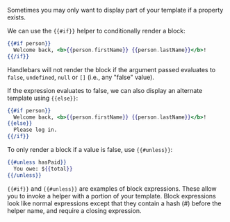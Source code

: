Sometimes you may only want to display part of your template if a property
exists.

We can use the `{{#if}}` helper to conditionally render a block:

```handlebars
{{#if person}}
  Welcome back, <b>{{person.firstName}} {{person.lastName}}</b>!
{{/if}}
```

Handlebars will not render the block if the argument passed evaluates to
`false`, `undefined`, `null` or `[]` (i.e., any "false" value).

If the expression evaluates to false, we can also display an alternate template
using `{{else}}`:

```handlebars
{{#if person}}
  Welcome back, <b>{{person.firstName}} {{person.lastName}}</b>!
{{else}}
  Please log in.
{{/if}}
```

To only render a block if a value is false, use `{{#unless}}`:

```handlebars
{{#unless hasPaid}}
  You owe: ${{total}}
{{/unless}}
```

`{{#if}}` and `{{#unless}}` are examples of block expressions. These allow you
to invoke a helper with a portion of your template. Block expressions look like
normal expressions except that they contain a hash (#) before the helper name,
and require a closing expression.

